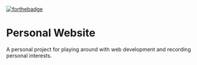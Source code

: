 [![forthebadge](https://forthebadge.com/images/badges/oooo-kill-em.svg)](https://forthebadge.com)

# Personal Website
A personal project for playing around with web development and recording personal interests.
